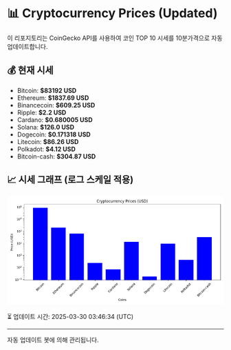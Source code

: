 
# 📊 Cryptocurrency Prices (Updated)

이 리포지토리는 CoinGecko API를 사용하여 코인 TOP 10 시세를 10분가격으로 자동 업데이트합니다.

## 💰 현재 시세
- Bitcoin: **$83192 USD**
- Ethereum: **$1837.69 USD**
- Binancecoin: **$609.25 USD**
- Ripple: **$2.2 USD**
- Cardano: **$0.680005 USD**
- Solana: **$126.0 USD**
- Dogecoin: **$0.171318 USD**
- Litecoin: **$86.26 USD**
- Polkadot: **$4.12 USD**
- Bitcoin-cash: **$304.87 USD**

## 📈 시세 그래프 (로그 스케일 적용)
![Crypto Prices](crypto_prices.png)

⏳ 업데이트 시간: 2025-03-30 03:46:34 (UTC)

---
자동 업데이트 봇에 의해 관리됩니다.
